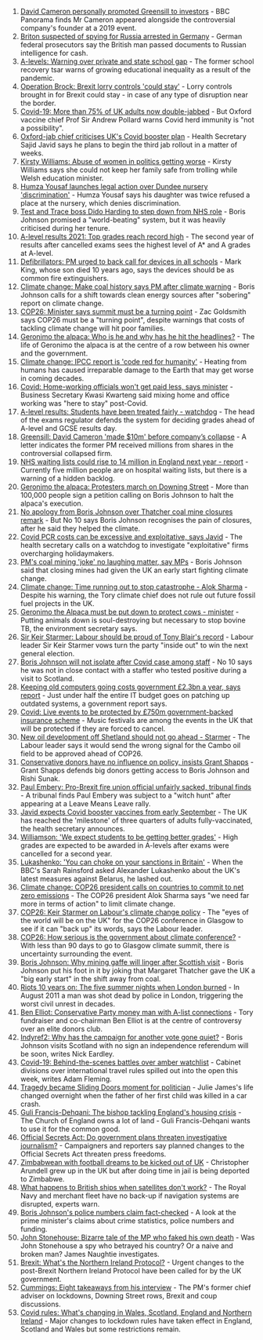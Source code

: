 1. [David Cameron personally promoted Greensill to investors](https://www.bbc.co.uk/news/business-58160208) - BBC Panorama finds Mr Cameron appeared alongside the controversial company's founder at a 2019 event.
2. [Briton suspected of spying for Russia arrested in Germany](https://www.bbc.co.uk/news/world-europe-58170872) - German federal prosecutors say the British man passed documents to Russian intelligence for cash.
3. [A-levels: Warning over private and state school gap](https://www.bbc.co.uk/news/education-58172292) - The former school recovery tsar warns of growing educational inequality as a result of the pandemic.
4. [Operation Brock: Brexit lorry controls 'could stay'](https://www.bbc.co.uk/news/uk-england-kent-58170463) - Lorry controls brought in for Brexit could stay - in case of any type of disruption near the border.
5. [Covid-19: More than 75% of UK adults now double-jabbed](https://www.bbc.co.uk/news/uk-58162318) - But Oxford vaccine chief Prof Sir Andrew Pollard warns Covid herd immunity is "not a possibility".
6. [Oxford-jab chief criticises UK's Covid booster plan](https://www.bbc.co.uk/news/health-58159573) - Health Secretary Sajid Javid says he plans to begin the third jab rollout in a matter of weeks.
7. [Kirsty Williams: Abuse of women in politics getting worse](https://www.bbc.co.uk/news/uk-wales-politics-58145445) - Kirsty Williams says she could not keep her family safe from trolling while Welsh education minister.
8. [Humza Yousaf launches legal action over Dundee nursery 'discrimination'](https://www.bbc.co.uk/news/uk-scotland-tayside-central-58147135) - Humza Yousaf says his daughter was twice refused a place at the nursery, which denies discrimination.
9. [Test and Trace boss Dido Harding to step down from NHS role](https://www.bbc.co.uk/news/health-58151615) - Boris Johnson promised a "world-beating" system, but it was heavily criticised during her tenure.
10. [A-level results 2021: Top grades reach record high](https://www.bbc.co.uk/news/education-58086908) - The second year of results after cancelled exams sees the highest level of A* and A grades at A-level.
11. [Defibrillators: PM urged to back call for devices in all schools](https://www.bbc.co.uk/news/uk-england-merseyside-58150414) - Mark King, whose son died 10 years ago, says the devices should be as common fire extinguishers.
12. [Climate change: Make coal history says PM after climate warning](https://www.bbc.co.uk/news/uk-58144779) - Boris Johnson calls for a shift towards clean energy sources after "sobering" report on climate change.
13. [COP26: Minister says summit must be a turning point](https://www.bbc.co.uk/news/uk-politics-58144227) - Zac Goldsmith says COP26 must be a "turning point", despite warnings that costs of tackling climate change will hit poor families.
14. [Geronimo the alpaca: Who is he and why has he hit the headlines?](https://www.bbc.co.uk/news/uk-england-gloucestershire-58158054) - The life of Geronimo the alpaca is at the centre of a row between his owner and the government.
15. [Climate change: IPCC report is 'code red for humanity'](https://www.bbc.co.uk/news/science-environment-58130705) - Heating from humans has caused irreparable damage to the Earth that may get worse in coming decades.
16. [Covid: Home-working officials won't get paid less, says minister](https://www.bbc.co.uk/news/uk-politics-58144187) - Business Secretary Kwasi Kwarteng said mixing home and office working was "here to stay" post-Covid.
17. [A-level results: Students have been treated fairly - watchdog](https://www.bbc.co.uk/news/education-58141518) - The head of the exams regulator defends the system for deciding grades ahead of A-level and GCSE results day.
18. [Greensill: David Cameron 'made $10m' before company’s collapse](https://www.bbc.co.uk/news/uk-58149765) - A letter indicates the former PM received millions from shares in the controversial collapsed firm.
19. [NHS waiting lists could rise to 14 million in England next year - report](https://www.bbc.co.uk/news/health-58132538) - Currently five million people are on hospital waiting lists, but there is a warning of a hidden backlog.
20. [Geronimo the alpaca: Protesters march on Downing Street](https://www.bbc.co.uk/news/uk-england-bristol-58143100) - More than 100,000 people sign a petition calling on Boris Johnson to halt the alpaca's execution.
21. [No apology from Boris Johnson over Thatcher coal mine closures remark](https://www.bbc.co.uk/news/uk-politics-58117044) - But No 10 says Boris Johnson recognises the pain of closures, after he said they helped the climate.
22. [Covid PCR costs can be excessive and exploitative, says Javid](https://www.bbc.co.uk/news/business-58137461) - The health secretary calls on a watchdog to investigate "exploitative" firms overcharging holidaymakers.
23. [PM's coal mining 'joke' no laughing matter, say MPs](https://www.bbc.co.uk/news/uk-england-58116722) - Boris Johnson said that closing mines had given the UK an early start fighting climate change.
24. [Climate change: Time running out to stop catastrophe - Alok Sharma](https://www.bbc.co.uk/news/uk-58132939) - Despite his warning, the Tory climate chief does not rule out future fossil fuel projects in the UK.
25. [Geronimo the Alpaca must be put down to protect cows - minister](https://www.bbc.co.uk/news/uk-england-gloucestershire-58133468) - Putting animals down is soul-destroying but necessary to stop bovine TB, the environment secretary says.
26. [Sir Keir Starmer: Labour should be proud of Tony Blair's record](https://www.bbc.co.uk/news/uk-politics-58113968) - Labour leader Sir Keir Starmer vows turn the party "inside out" to win the next general election.
27. [Boris Johnson will not isolate after Covid case among staff](https://www.bbc.co.uk/news/uk-politics-58123017) - No 10 says he was not in close contact with a staffer who tested positive during a visit to Scotland.
28. [Keeping old computers going costs government £2.3bn a year, says report](https://www.bbc.co.uk/news/uk-politics-58085316) - Just under half the entire IT budget goes on patching up outdated systems, a government report says.
29. [Covid: Live events to be protected by £750m government-backed insurance scheme](https://www.bbc.co.uk/news/entertainment-arts-58103249) - Music festivals are among the events in the UK that will be protected if they are forced to cancel.
30. [New oil development off Shetland should not go ahead - Starmer](https://www.bbc.co.uk/news/uk-scotland-scotland-politics-58103843) - The Labour leader says it would send the wrong signal for the Cambo oil field to be approved ahead of COP26.
31. [Conservative donors have no influence on policy, insists Grant Shapps](https://www.bbc.co.uk/news/uk-politics-58098887) - Grant Shapps defends big donors getting access to Boris Johnson and Rishi Sunak.
32. [Paul Embery: Pro-Brexit fire union official unfairly sacked, tribunal finds](https://www.bbc.co.uk/news/uk-56376172) - A tribunal finds Paul Embery was subject to a "witch hunt" after appearing at a Leave Means Leave rally.
33. [Javid expects Covid booster vaccines from early September](https://www.bbc.co.uk/news/uk-politics-58163333) - The UK has reached the 'milestone' of three quarters of adults fully-vaccinated, the health secretary announces.
34. [Williamson: 'We expect students to be getting better grades'](https://www.bbc.co.uk/news/education-58157238) - High grades are expected to be awarded in A-levels after exams were cancelled for a second year.
35. [Lukashenko: 'You can choke on your sanctions in Britain'](https://www.bbc.co.uk/news/world-58150329) - When the BBC's Sarah Rainsford asked Alexander Lukashenko about the UK's latest measures against Belarus, he lashed out.
36. [Climate change: COP26 president calls on countries to commit to net zero emissions](https://www.bbc.co.uk/news/uk-politics-58147446) - The COP26 president Alok Sharma says "we need far more in terms of action" to limit climate change.
37. [COP26: Keir Starmer on Labour's climate change policy](https://www.bbc.co.uk/news/uk-politics-58151563) - The "eyes of the world will be on the UK" for the COP26 conference in Glasgow to see if it can "back up" its words, says the Labour leader.
38. [COP26: How serious is the government about climate conference?](https://www.bbc.co.uk/news/uk-politics-58107010) - With less than 90 days to go to Glasgow climate summit, there is uncertainty surrounding the event.
39. [Boris Johnson: Why mining gaffe will linger after Scottish visit](https://www.bbc.co.uk/news/uk-scotland-58117514) - Boris Johnson put his foot in it by joking that Margaret Thatcher gave the UK a "big early start" in the shift away from coal.
40. [Riots 10 years on: The five summer nights when London burned](https://www.bbc.co.uk/news/uk-england-london-58058031) - In August 2011 a man was shot dead by police in London, triggering the worst civil unrest in decades.
41. [Ben Elliot: Conservative Party money man with A-list connections](https://www.bbc.co.uk/news/uk-politics-58100884) - Tory fundraiser and co-chairman Ben Elliot is at the centre of controversy over an elite donors club.
42. [Indyref2: Why has the campaign for another vote gone quiet?](https://www.bbc.co.uk/news/uk-politics-58079551) - Boris Johnson visits Scotland with no sign an independence referendum will be soon, writes Nick Eardley.
43. [Covid-19: Behind-the-scenes battles over amber watchlist](https://www.bbc.co.uk/news/uk-politics-58072985) - Cabinet divisions over international travel rules spilled out into the open this week, writes Adam Fleming.
44. [Tragedy became Sliding Doors moment for politician](https://www.bbc.co.uk/news/uk-wales-politics-58058218) - Julie James's life changed overnight when the father of her first child was killed in a car crash.
45. [Guli Francis-Dehqani: The bishop tackling England's housing crisis](https://www.bbc.co.uk/news/uk-politics-57985577) - The Church of England owns a lot of land - Guli Francis-Dehqani wants to use it for the common good.
46. [Official Secrets Act: Do government plans threaten investigative journalism?](https://www.bbc.co.uk/news/uk-politics-57998950) - Campaigners and reporters say planned changes to the Official Secrets Act threaten press freedoms.
47. [Zimbabwean with football dreams to be kicked out of UK](https://www.bbc.co.uk/news/world-africa-57917683) - Christopher Arundell grew up in the UK but after doing time in jail is being deported to Zimbabwe.
48. [What happens to British ships when satellites don't work?](https://www.bbc.co.uk/news/uk-politics-57440787) - The Royal Navy and merchant fleet have no back-up if navigation systems are disrupted, experts warn.
49. [Boris Johnson's police numbers claim fact-checked](https://www.bbc.co.uk/news/57987932) - A look at the prime minister's claims about crime statistics, police numbers and funding.
50. [John Stonehouse: Bizarre tale of the MP who faked his own death](https://www.bbc.co.uk/news/uk-politics-57942759) - Was John Stonehouse a spy who betrayed his country? Or a naive and broken man? James Naughtie investigates.
51. [Brexit: What's the Northern Ireland Protocol?](https://www.bbc.co.uk/news/explainers-53724381) - Urgent changes to the post-Brexit Northern Ireland Protocol have been called for by the UK government.
52. [Cummings: Eight takeaways from his interview](https://www.bbc.co.uk/news/uk-politics-57882892) - The PM's former chief adviser on lockdowns, Downing Street rows, Brexit and coup discussions.
53. [Covid rules: What's changing in Wales, Scotland, England and Northern Ireland](https://www.bbc.co.uk/news/explainers-52530518) - Major changes to lockdown rules have taken effect in England, Scotland and Wales but some restrictions remain.
